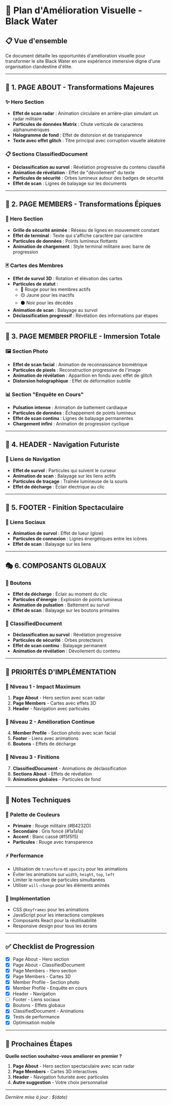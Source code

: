 # 🎨 Plan d'Amélioration Visuelle - Black Water

## 📋 Vue d'ensemble

Ce document détaille les opportunités d'amélioration visuelle pour transformer le site Black Water en une expérience immersive digne d'une organisation clandestine d'élite.

---

## 🎯 1. PAGE ABOUT - Transformations Majeures

### ✨ Hero Section

- **Effet de scan radar** : Animation circulaire en arrière-plan simulant un radar militaire
- **Particules de données Matrix** : Chute verticale de caractères alphanumériques
- **Hologramme de fond** : Effet de distorsion et de transparence
- **Texte avec effet glitch** : Titre principal avec corruption visuelle aléatoire

### 📋 Sections ClassifiedDocument

- **Déclassification au survol** : Révélation progressive du contenu classifié
- **Animation de révélation** : Effet de "dévoilement" du texte
- **Particules de sécurité** : Orbes lumineux autour des badges de sécurité
- **Effet de scan** : Lignes de balayage sur les documents

---

## 👥 2. PAGE MEMBERS - Transformations Épiques

### 🎯 Hero Section

- **Grille de sécurité animée** : Réseau de lignes en mouvement constant
- **Effet de terminal** : Texte qui s'affiche caractère par caractère
- **Particules de données** : Points lumineux flottants
- **Animation de chargement** : Style terminal militaire avec barre de progression

### 🃏 Cartes des Membres

- **Effet de survol 3D** : Rotation et élévation des cartes
- **Particules de statut** :
  - 🔴 Rouge pour les membres actifs
  - 🟡 Jaune pour les inactifs
  - ⚫ Noir pour les décédés
- **Animation de scan** : Balayage au survol
- **Déclassification progressif** : Révélation des informations par étapes

---

## 👤 3. PAGE MEMBER PROFILE - Immersion Totale

### 🖼️ Section Photo

- **Effet de scan facial** : Animation de reconnaissance biométrique
- **Particules de pixels** : Reconstruction progressive de l'image
- **Animation de révélation** : Apparition en fondu avec effet de glitch
- **Distorsion holographique** : Effet de déformation subtile

### 📊 Section "Enquête en Cours"

- **Pulsation intense** : Animation de battement cardiaque
- **Particules de données** : Échappement de points lumineux
- **Effet de scan continu** : Lignes de balayage permanentes
- **Chargement infini** : Animation de progression cyclique

---

## 🧭 4. HEADER - Navigation Futuriste

### 🔗 Liens de Navigation

- **Effet de survol** : Particules qui suivent le curseur
- **Animation de scan** : Balayage sur les liens actifs
- **Particules de traçage** : Traînée lumineuse de la souris
- **Effet de décharge** : Éclair électrique au clic

---

## 🦶 5. FOOTER - Finition Spectaculaire

### 📱 Liens Sociaux

- **Animation de survol** : Effet de lueur (glow)
- **Particules de connexion** : Lignes énergétiques entre les icônes
- **Effet de scan** : Balayage sur les liens

---

## 🎭 6. COMPOSANTS GLOBAUX

### 🔘 Boutons

- **Effet de décharge** : Éclair au moment du clic
- **Particules d'énergie** : Explosion de points lumineux
- **Animation de pulsation** : Battement au survol
- **Effet de scan** : Balayage sur les boutons primaires

### 📄 ClassifiedDocument

- **Déclassification au survol** : Révélation progressive
- **Particules de sécurité** : Orbes protecteurs
- **Effet de scan continu** : Balayage permanent
- **Animation de révélation** : Dévoilement du contenu

---

## 🚀 PRIORITÉS D'IMPLÉMENTATION

### 🥇 **Niveau 1 - Impact Maximum**

1. **Page About** - Hero section avec scan radar
2. **Page Members** - Cartes avec effets 3D
3. **Header** - Navigation avec particules

### 🥈 **Niveau 2 - Amélioration Continue**

4. **Member Profile** - Section photo avec scan facial
5. **Footer** - Liens avec animations
6. **Boutons** - Effets de décharge

### 🥉 **Niveau 3 - Finitions**

7. **ClassifiedDocument** - Animations de déclassification
8. **Sections About** - Effets de révélation
9. **Animations globales** - Particules de fond

---

## 📝 Notes Techniques

### 🎨 **Palette de Couleurs**

- **Primaire** : Rouge militaire (#B4232D)
- **Secondaire** : Gris foncé (#1a1a1a)
- **Accent** : Blanc cassé (#f5f5f5)
- **Particules** : Rouge avec transparence

### ⚡ **Performance**

- Utilisation de `transform` et `opacity` pour les animations
- Éviter les animations sur `width`, `height`, `top`, `left`
- Limiter le nombre de particules simultanées
- Utiliser `will-change` pour les éléments animés

### 🔧 **Implémentation**

- CSS `@keyframes` pour les animations
- JavaScript pour les interactions complexes
- Composants React pour la réutilisabilité
- Responsive design pour tous les écrans

---

## ✅ Checklist de Progression

- [x] Page About - Hero section
- [x] Page About - ClassifiedDocument
- [x] Page Members - Hero section
- [x] Page Members - Cartes 3D
- [x] Member Profile - Section photo
- [x] Member Profile - Enquête en cours
- [x] Header - Navigation
- [ ] Footer - Liens sociaux
- [x] Boutons - Effets globaux
- [x] ClassifiedDocument - Animations
- [x] Tests de performance
- [x] Optimisation mobile

---

## 🎯 Prochaines Étapes

**Quelle section souhaitez-vous améliorer en premier ?**

1. **Page About** - Hero section spectaculaire avec scan radar
2. **Page Members** - Cartes 3D interactives
3. **Header** - Navigation futuriste avec particules
4. **Autre suggestion** - Votre choix personnalisé

---

_Dernière mise à jour : $(date)_
